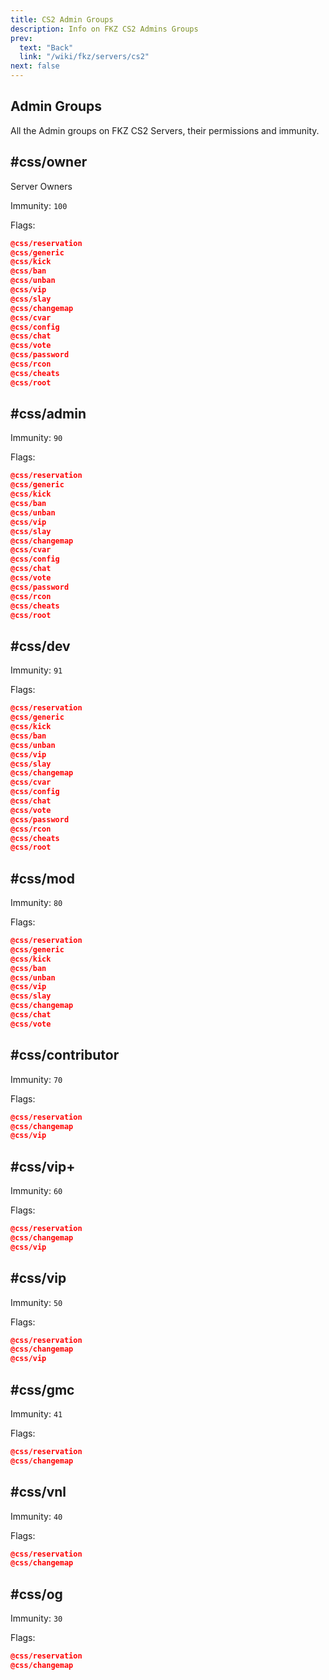 ```yaml
---
title: CS2 Admin Groups
description: Info on FKZ CS2 Admins Groups
prev:
  text: "Back"
  link: "/wiki/fkz/servers/cs2"
next: false
---
```


## Admin Groups

All the Admin groups on FKZ CS2 Servers, their permissions and immunity.

## #css/owner

Server Owners

Immunity: `100`

Flags:

```json
@css/reservation
@css/generic
@css/kick
@css/ban
@css/unban
@css/vip
@css/slay
@css/changemap
@css/cvar
@css/config
@css/chat
@css/vote
@css/password
@css/rcon
@css/cheats
@css/root
```

## #css/admin

Immunity: `90`

Flags:

```json
@css/reservation
@css/generic
@css/kick
@css/ban
@css/unban
@css/vip
@css/slay
@css/changemap
@css/cvar
@css/config
@css/chat
@css/vote
@css/password
@css/rcon
@css/cheats
@css/root
```

## #css/dev

Immunity: `91`

Flags:

```json
@css/reservation
@css/generic
@css/kick
@css/ban
@css/unban
@css/vip
@css/slay
@css/changemap
@css/cvar
@css/config
@css/chat
@css/vote
@css/password
@css/rcon
@css/cheats
@css/root
```

## #css/mod

Immunity: `80`

Flags:

```json
@css/reservation
@css/generic
@css/kick
@css/ban
@css/unban
@css/vip
@css/slay
@css/changemap
@css/chat
@css/vote
```

## #css/contributor

Immunity: `70`

Flags:

```json
@css/reservation
@css/changemap
@css/vip

```

## #css/vip+

Immunity: `60`

Flags:

```json
@css/reservation
@css/changemap
@css/vip

```

## #css/vip

Immunity: `50`

Flags:

```json
@css/reservation
@css/changemap
@css/vip

```

## #css/gmc

Immunity: `41`

Flags:

```json
@css/reservation
@css/changemap

```

## #css/vnl

Immunity: `40`

Flags:

```json
@css/reservation
@css/changemap

```

## #css/og

Immunity: `30`

Flags:

```json
@css/reservation
@css/changemap

```
